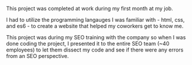 This project was completed at work during my first month at my job.

I had to utilize the programming langauges I was familiar with - html, css, and es6 - to create a website that helped my coworkers get to know me. 

This project was during my SEO training with the company so when I was done coding the project, I presented it to the entire SEO team (~40 employees) to let them dissect my code and see if there were any errors from an SEO perspective. 
